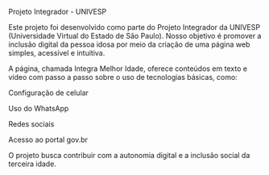 Projeto Integrador - UNIVESP

Este projeto foi desenvolvido como parte do Projeto Integrador da UNIVESP (Universidade Virtual do Estado de São Paulo).
Nosso objetivo é promover a inclusão digital da pessoa idosa por meio da criação de uma página web simples, acessível e intuitiva.

A página, chamada Integra Melhor Idade, oferece conteúdos em texto e vídeo com passo a passo sobre o uso de tecnologias básicas, como:

Configuração de celular

Uso do WhatsApp

Redes sociais

Acesso ao portal gov.br

O projeto busca contribuir com a autonomia digital e a inclusão social da terceira idade.
